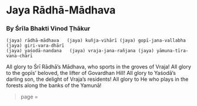 # Jaya Rādhā-Mādhava

### By Śrīla Bhakti Vinod Ṭhākur

    (jaya) rādhā-mādhava   (jaya) kuñja-vihārī (jaya) gopī-jana-vallabha  (jaya) giri-vara-dhārī
    (jaya) yaśodā-nandana   (jaya) vraja-jana-rañjana (jaya) yāmuna-tīra-vana-chārī

All glory to Śrī Rādhā’s Mādhava, who sports in the groves of Vraja! All glory to the gopīs’ beloved, the lifter of Govardhan Hill! All glory to Yaśodā’s darling son, the delight of Vraja’s residents! All glory to He who plays in the forests along the
banks of the Yamunā!


> page = 
